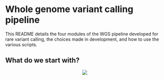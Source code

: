 # Whole genome variant calling pipeline 

This README details the four modules of the WGS pipeline developed for rare variant calling, the choices made in development, and how to use the various scripts. 

## What do we start with?

<div align="center">
  <img src="https://github.com/user-attachments/assets/4fa4b648-50c5-44e8-8d72-dd2d4d546bca"> 
</div>
